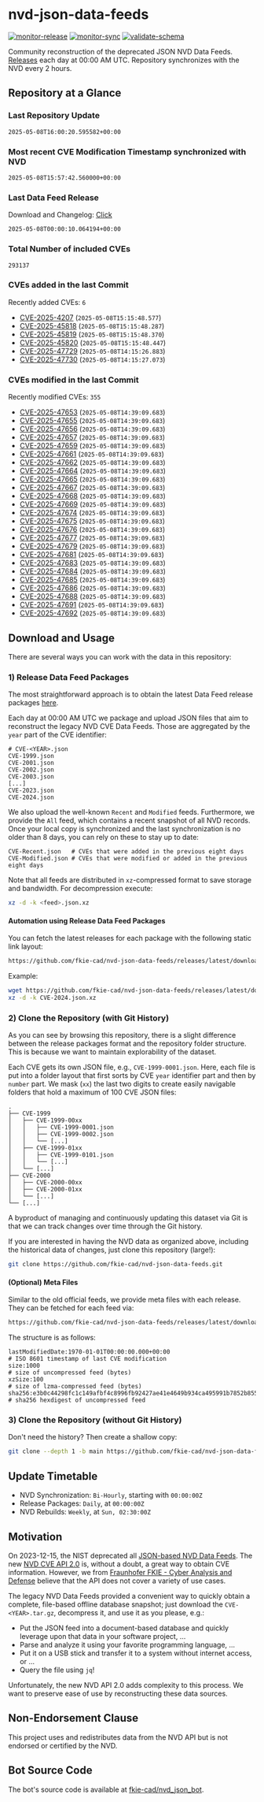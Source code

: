 # nvd-json-data-feeds

[![monitor-release](https://github.com/fkie-cad/nvd-json-data-feeds/actions/workflows/monitor_release.yml/badge.svg)](https://github.com/fkie-cad/nvd-json-data-feeds/actions/workflows/monitor_release.yml)
[![monitor-sync](https://github.com/fkie-cad/nvd-json-data-feeds/actions/workflows/monitor_sync.yml/badge.svg)](https://github.com/fkie-cad/nvd-json-data-feeds/actions/workflows/monitor_sync.yml)
[![validate-schema](https://github.com/fkie-cad/nvd-json-data-feeds/actions/workflows/validate_schema.yml/badge.svg)](https://github.com/fkie-cad/nvd-json-data-feeds/actions/workflows/validate_schema.yml)

Community reconstruction of the deprecated JSON NVD Data Feeds.
[Releases](https://github.com/fkie-cad/nvd-json-data-feeds/releases/latest) each day at 00:00 AM UTC.
Repository synchronizes with the NVD every 2 hours.

## Repository at a Glance

### Last Repository Update

```plain
2025-05-08T16:00:20.595582+00:00
```

### Most recent CVE Modification Timestamp synchronized with NVD

```plain
2025-05-08T15:57:42.560000+00:00
```

### Last Data Feed Release

Download and Changelog: [Click](https://github.com/fkie-cad/nvd-json-data-feeds/releases/latest)

```plain
2025-05-08T00:00:10.064194+00:00
```

### Total Number of included CVEs

```plain
293137
```

### CVEs added in the last Commit

Recently added CVEs: `6`

- [CVE-2025-4207](CVE-2025/CVE-2025-42xx/CVE-2025-4207.json) (`2025-05-08T15:15:48.577`)
- [CVE-2025-45818](CVE-2025/CVE-2025-458xx/CVE-2025-45818.json) (`2025-05-08T15:15:48.287`)
- [CVE-2025-45819](CVE-2025/CVE-2025-458xx/CVE-2025-45819.json) (`2025-05-08T15:15:48.370`)
- [CVE-2025-45820](CVE-2025/CVE-2025-458xx/CVE-2025-45820.json) (`2025-05-08T15:15:48.447`)
- [CVE-2025-47729](CVE-2025/CVE-2025-477xx/CVE-2025-47729.json) (`2025-05-08T14:15:26.883`)
- [CVE-2025-47730](CVE-2025/CVE-2025-477xx/CVE-2025-47730.json) (`2025-05-08T14:15:27.073`)


### CVEs modified in the last Commit

Recently modified CVEs: `355`

- [CVE-2025-47653](CVE-2025/CVE-2025-476xx/CVE-2025-47653.json) (`2025-05-08T14:39:09.683`)
- [CVE-2025-47655](CVE-2025/CVE-2025-476xx/CVE-2025-47655.json) (`2025-05-08T14:39:09.683`)
- [CVE-2025-47656](CVE-2025/CVE-2025-476xx/CVE-2025-47656.json) (`2025-05-08T14:39:09.683`)
- [CVE-2025-47657](CVE-2025/CVE-2025-476xx/CVE-2025-47657.json) (`2025-05-08T14:39:09.683`)
- [CVE-2025-47659](CVE-2025/CVE-2025-476xx/CVE-2025-47659.json) (`2025-05-08T14:39:09.683`)
- [CVE-2025-47661](CVE-2025/CVE-2025-476xx/CVE-2025-47661.json) (`2025-05-08T14:39:09.683`)
- [CVE-2025-47662](CVE-2025/CVE-2025-476xx/CVE-2025-47662.json) (`2025-05-08T14:39:09.683`)
- [CVE-2025-47664](CVE-2025/CVE-2025-476xx/CVE-2025-47664.json) (`2025-05-08T14:39:09.683`)
- [CVE-2025-47665](CVE-2025/CVE-2025-476xx/CVE-2025-47665.json) (`2025-05-08T14:39:09.683`)
- [CVE-2025-47667](CVE-2025/CVE-2025-476xx/CVE-2025-47667.json) (`2025-05-08T14:39:09.683`)
- [CVE-2025-47668](CVE-2025/CVE-2025-476xx/CVE-2025-47668.json) (`2025-05-08T14:39:09.683`)
- [CVE-2025-47669](CVE-2025/CVE-2025-476xx/CVE-2025-47669.json) (`2025-05-08T14:39:09.683`)
- [CVE-2025-47674](CVE-2025/CVE-2025-476xx/CVE-2025-47674.json) (`2025-05-08T14:39:09.683`)
- [CVE-2025-47675](CVE-2025/CVE-2025-476xx/CVE-2025-47675.json) (`2025-05-08T14:39:09.683`)
- [CVE-2025-47676](CVE-2025/CVE-2025-476xx/CVE-2025-47676.json) (`2025-05-08T14:39:09.683`)
- [CVE-2025-47677](CVE-2025/CVE-2025-476xx/CVE-2025-47677.json) (`2025-05-08T14:39:09.683`)
- [CVE-2025-47679](CVE-2025/CVE-2025-476xx/CVE-2025-47679.json) (`2025-05-08T14:39:09.683`)
- [CVE-2025-47681](CVE-2025/CVE-2025-476xx/CVE-2025-47681.json) (`2025-05-08T14:39:09.683`)
- [CVE-2025-47683](CVE-2025/CVE-2025-476xx/CVE-2025-47683.json) (`2025-05-08T14:39:09.683`)
- [CVE-2025-47684](CVE-2025/CVE-2025-476xx/CVE-2025-47684.json) (`2025-05-08T14:39:09.683`)
- [CVE-2025-47685](CVE-2025/CVE-2025-476xx/CVE-2025-47685.json) (`2025-05-08T14:39:09.683`)
- [CVE-2025-47686](CVE-2025/CVE-2025-476xx/CVE-2025-47686.json) (`2025-05-08T14:39:09.683`)
- [CVE-2025-47688](CVE-2025/CVE-2025-476xx/CVE-2025-47688.json) (`2025-05-08T14:39:09.683`)
- [CVE-2025-47691](CVE-2025/CVE-2025-476xx/CVE-2025-47691.json) (`2025-05-08T14:39:09.683`)
- [CVE-2025-47692](CVE-2025/CVE-2025-476xx/CVE-2025-47692.json) (`2025-05-08T14:39:09.683`)


## Download and Usage

There are several ways you can work with the data in this repository:

### 1) Release Data Feed Packages

The most straightforward approach is to obtain the latest Data Feed release packages [here](https://github.com/fkie-cad/nvd-json-data-feeds/releases/latest).

Each day at 00:00 AM UTC we package and upload JSON files that aim to reconstruct the legacy NVD CVE Data Feeds.
Those are aggregated by the `year` part of the CVE identifier:

```
# CVE-<YEAR>.json
CVE-1999.json
CVE-2001.json
CVE-2002.json
CVE-2003.json
[...]
CVE-2023.json
CVE-2024.json
```

We also upload the well-known `Recent` and `Modified` feeds.
Furthermore, we provide the `All` feed, which contains a recent snapshot of all NVD records.
Once your local copy is synchronized and the last synchronization is no older than 8 days, you can rely on these to stay up to date:

```plain
CVE-Recent.json   # CVEs that were added in the previous eight days
CVE-Modified.json # CVEs that were modified or added in the previous eight days
```

Note that all feeds are distributed in `xz`-compressed format to save storage and bandwidth.
For decompression execute:

```sh
xz -d -k <feed>.json.xz
```

#### Automation using Release Data Feed Packages

You can fetch the latest releases for each package with the following static link layout:

```sh
https://github.com/fkie-cad/nvd-json-data-feeds/releases/latest/download/CVE-<YEAR>.json.xz
```

Example:

```sh
wget https://github.com/fkie-cad/nvd-json-data-feeds/releases/latest/download/CVE-2024.json.xz
xz -d -k CVE-2024.json.xz
```

### 2) Clone the Repository (with Git History)

As you can see by browsing this repository, there is a slight difference between the release packages format and the repository folder structure.
This is because we want to maintain explorability of the dataset.

Each CVE gets its own JSON file, e.g., `CVE-1999-0001.json`.
Here, each file is put into a folder layout that first sorts by CVE `year` identifier part and then by `number` part.
We mask (`xx`) the last two digits to create easily navigable folders that hold a maximum of 100 CVE JSON files:

```plain
.
├── CVE-1999
│   ├── CVE-1999-00xx
│   │   ├── CVE-1999-0001.json
│   │   ├── CVE-1999-0002.json
│   │   └── [...]
│   ├── CVE-1999-01xx
│   │   ├── CVE-1999-0101.json
│   │   └── [...]
│   └── [...]
├── CVE-2000
│   ├── CVE-2000-00xx
│   ├── CVE-2000-01xx
│   └── [...]
└── [...]
```

A byproduct of managing and continuously updating this dataset via Git is that we can track changes over time through the Git history.

If you are interested in having the NVD data as organized above, including the historical data of changes, just clone this repository (large!):

```sh
git clone https://github.com/fkie-cad/nvd-json-data-feeds.git
```

#### (Optional) Meta Files

Similar to the old official feeds, we provide meta files with each release. They can be fetched for each feed via:

```sh
https://github.com/fkie-cad/nvd-json-data-feeds/releases/latest/download/CVE-<YEAR>.meta
```

The structure is as follows:

```plain
lastModifiedDate:1970-01-01T00:00:00.000+00:00                          # ISO 8601 timestamp of last CVE modification
size:1000                                                               # size of uncompressed feed (bytes)
xzSize:100                                                              # size of lzma-compressed feed (bytes)
sha256:e3b0c44298fc1c149afbf4c8996fb92427ae41e4649b934ca495991b7852b855 # sha256 hexdigest of uncompressed feed
```

### 3) Clone the Repository (without Git History)

Don't need the history? Then create a shallow copy:

```sh
git clone --depth 1 -b main https://github.com/fkie-cad/nvd-json-data-feeds.git
```


## Update Timetable

* NVD Synchronization: `Bi-Hourly`, starting with `00:00:00Z`
* Release Packages: `Daily`, at `00:00:00Z`
* NVD Rebuilds: `Weekly`, at `Sun, 02:30:00Z`


## Motivation

On 2023-12-15, the NIST deprecated all [JSON-based NVD Data Feeds](https://nvd.nist.gov/vuln/data-feeds#divRetirementBanner-1).
The new [NVD CVE API 2.0](https://nvd.nist.gov/developers/vulnerabilities) is, without a doubt, a great way to obtain CVE information.
However, we from [Fraunhofer FKIE - Cyber Analysis and Defense](https://www.fkie.fraunhofer.de/en/departments/cad.html) believe that the API does not cover a variety of use cases.

The legacy NVD Data Feeds provided a convenient way to quickly obtain a complete, file-based offline database snapshot; just download the `CVE-<YEAR>.tar.gz`, decompress it, and use it as you please, e.g.:

- Put the JSON feed into a document-based database and quickly leverage upon that data in your software project, ...
- Parse and analyze it using your favorite programming language, ...
- Put it on a USB stick and transfer it to a system without internet access, or ...
- Query the file using `jq`!

Unfortunately, the new NVD API 2.0 adds complexity to this process.
We want to preserve ease of use by reconstructing these data sources.

## Non-Endorsement Clause

This project uses and redistributes data from the NVD API but is not endorsed or certified by the NVD.

## Bot Source Code

The bot's source code is available at [fkie-cad/nvd\_json\_bot](https://github.com/fkie-cad/nvd_json_bot).